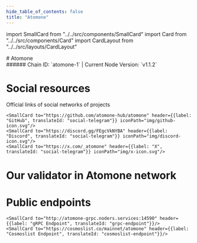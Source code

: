 ```yaml
---
hide_table_of_contents: false
title: "Atomone"
---
```


import SmallCard from "../../src/components/SmallCard"
import Card from "../../src/components/Card"
import CardLayout from "../../src/layouts/CardLayout"

<div class="h1-with-icon icon-atomone">
# Atomone
</div>
###### Chain ID: `atomone-1` | Current Node Version: `v1.1.2`



# Social resources
Official links of social networks of projects

<CardLayout autoFitEnabled={false}>
    
    <SmallCard to="https://github.com/atomone-hub/atomone" header={{label: "GitHub", translateId: "social-telegram"}} iconPath="img/github-icon.svg"/>
    <SmallCard to="https://discord.gg/FEgcVkNYBA" header={{label: "Discord", translateId: "social-telegram"}} iconPath="img/discord-icon.svg"/>
    <SmallCard to="https://x.com/_atomone" header={{label: "X", translateId: "social-telegram"}} iconPath="img/x-icon.svg"/>
    
</CardLayout>

# Our validator in Atomone network

<CardLayout autoFitEnabled={true}>
    <Card
        to="https://ping.pub/atomone/staking/atonevaloper1f2r68y2htcmp4rfe2wfn9f3nvzh9xsq9y0vdyz"
        header={{
            label: "[NODERS]TEAM",
            translateId: "development-setup",
        }}
        body={{
            label: "Trusted blockchain validator",
        }}
        iconPath="img/kotlin-icon.svg"
    />
</CardLayout>

# Public endpoints 

<CardLayout autoFitEnabled={true}>
    <SmallCard to="https://atomone-rpc.noders.services" header={{label: "RPC Endpoint", translateId: "rpc-endpoint"}}/>
    <SmallCard to="https://atomone-api.noders.services" header={{label: "API Endpoint", translateId: "api-endpoint"}}/>
    
    <SmallCard to="http://atomone-grpc.noders.services:14590" header={{label: "gRPC Endpoint", translateId: "grpc-endpoint"}}/>
    <SmallCard to="https://cosmoslist.co/mainnet/atomone" header={{label: "Cosmoslist Endpoint", translateId: "cosmoslist-endpoint"}}/>
</CardLayout>


